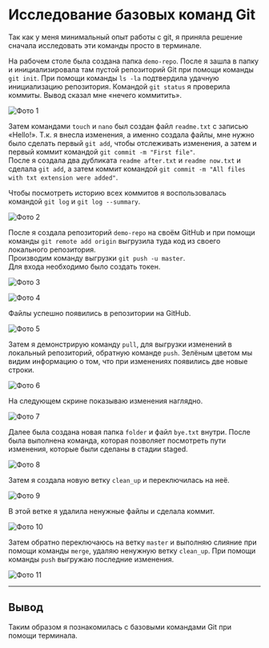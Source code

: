 # Исследование базовых команд Git

Так как у меня минимальный опыт работы с git, я приняла решение сначала исследовать эти команды просто в терминале.

На рабочем столе была создана папка `demo-repo`. После я зашла в папку и инициализировала там пустой репозиторий Git при помощи команды `git init`. При помощи команды `ls -la` подтвердила удачную инициализацию репозитория. Командой `git status` я проверила коммиты. Вывод сказал мне «нечего коммитить».

![Фото 1](images/1.png)

Затем командами `touch` и `nano` был создан файл `readme.txt` с записью «Hello!». Т.к. я внесла изменения, а именно создала файлы, мне нужно было сделать первый `git add`, чтобы отслеживать изменения, а затем и первый коммит командой `git commit -m "First file"`.  
После я создала два дубликата `readme after.txt` и `readme now.txt` и сделала `git add`, а затем коммит командой `git commit -m "All files with txt extension were added"`.

Чтобы посмотреть историю всех коммитов я воспользовалась командой `git log` и `git log --summary`.

![Фото 2](images/2.png)

После я создала репозиторий `demo-repo` на своём GitHub и при помощи команды `git remote add origin` выгрузила туда код из своего локального репозитория.  
Производим команду выгрузки `git push -u master`.  
Для входа необходимо было создать токен.

![Фото 3](images/3.png)

![Фото 4](images/4.png)

Файлы успешно появились в репозитории на GitHub.

![Фото 5](images/5.png)

Затем я демонстрирую команду `pull`, для выгрузки изменений в локальный репозиторий, обратную команде `push`. Зелёным цветом мы видим информацию о том, что при изменениях появились две новые строки.

![Фото 6](images/6.png)

На следующем скрине показываю изменения наглядно.

![Фото 7](images/7.png)

Далее была создана новая папка `folder` и файл `bye.txt` внутри. После была выполнена команда, которая позволяет посмотреть пути изменения, которые были сделаны в стадии staged. 

![Фото 8](images/8.png)

Затем я создала новую ветку `clean_up` и переключилась на неё.

![Фото 9](images/9.png)

В этой ветке я удалила ненужные файлы и сделала коммит.

![Фото 10](images/10.png)

Затем обратно переключаюсь на ветку `master` и выполняю слияние при помощи команды `merge`, удаляю ненужную ветку `clean_up`. При помощи команды `push` выгружаю последние изменения.

![Фото 11](images/11.png)

---

## Вывод

Таким образом я познакомилась с базовыми командами Git при помощи терминала.

